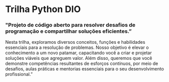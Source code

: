 # Trilha Python DIO

### "Projeto de código aberto para resolver desafios de programação e compartilhar soluções eficientes.”

Nesta trilha, exploramos diversos conceitos, funções e habilidades essenciais para a resolução de problemas. 
Nosso objetivo é elevar o conhecimento a um novo patamar, capacitando você a criar e projetar soluções viáveis 
que agreguem valor. Além disso, queremos que você demonstre competências resultantes de esforços contínuos, por
meio de desafios, aulas práticas e mentorias essenciais para o seu desenvolvimento profissional.”
